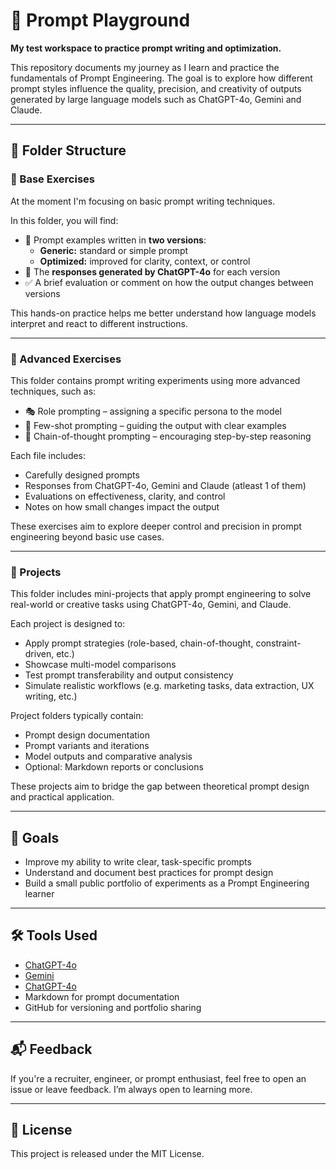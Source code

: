 # 🎯 Prompt Playground

**My test workspace to practice prompt writing and optimization.**

This repository documents my journey as I learn and practice the fundamentals of Prompt Engineering. The goal is to explore how different prompt styles influence the quality, precision, and creativity of outputs generated by large language models such as ChatGPT-4o, Gemini and Claude.

---

## 📁 Folder Structure

### 🧪 Base Exercises
At the moment I'm focusing on basic prompt writing techniques.

In this folder, you will find:
- 📝 Prompt examples written in **two versions**:
  - **Generic:** standard or simple prompt
  - **Optimized:** improved for clarity, context, or control
- 💬 The **responses generated by ChatGPT-4o** for each version
- ✅ A brief evaluation or comment on how the output changes between versions

This hands-on practice helps me better understand how language models interpret and react to different instructions.

---

### 🧠 Advanced Exercises

This folder contains prompt writing experiments using more advanced techniques, such as:

- 🎭 Role prompting – assigning a specific persona to the model
- 🧠 Few-shot prompting – guiding the output with clear examples
- 🧵 Chain-of-thought prompting – encouraging step-by-step reasoning

Each file includes:

- Carefully designed prompts
- Responses from ChatGPT-4o, Gemini and Claude (atleast 1 of them)
- Evaluations on effectiveness, clarity, and control
- Notes on how small changes impact the output

These exercises aim to explore deeper control and precision in prompt engineering beyond basic use cases.

---

### 🧪 Projects

This folder includes mini-projects that apply prompt engineering to solve real-world or creative tasks using ChatGPT-4o, Gemini, and Claude.

Each project is designed to:

- Apply prompt strategies (role-based, chain-of-thought, constraint-driven, etc.)
- Showcase multi-model comparisons
- Test prompt transferability and output consistency
- Simulate realistic workflows (e.g. marketing tasks, data extraction, UX writing, etc.)

Project folders typically contain:

- Prompt design documentation
- Prompt variants and iterations
- Model outputs and comparative analysis
- Optional: Markdown reports or conclusions

These projects aim to bridge the gap between theoretical prompt design and practical application.

---

## 📌 Goals

- Improve my ability to write clear, task-specific prompts
- Understand and document best practices for prompt design
- Build a small public portfolio of experiments as a Prompt Engineering learner

---

## 🛠️ Tools Used

- [ChatGPT-4o](https://openai.com/chatgpt)
- [Gemini](https://gemini.google.com/)
- [ChatGPT-4o](https://claude.ai/)
- Markdown for prompt documentation
- GitHub for versioning and portfolio sharing

---

## 📬 Feedback

If you're a recruiter, engineer, or prompt enthusiast, feel free to open an issue or leave feedback. I’m always open to learning more.

---

## 🔖 License

This project is released under the MIT License.
